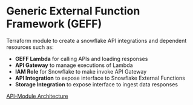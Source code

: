 # Generic External Function Framework (GEFF)

Terraform module to create a snowflake API integrations and dependent resources such as:

- **GEFF Lambda** for calling APIs and loading responses
- **API Gateway** to manage executions of Lambda
- **IAM Role** for Snowflake to make invoke API Gateway
- **API Integration** to expose interface to Snowflake External Functions
- **Storage Integration** to expose interface to ingest data responses

[API-Module Architecture  ](https://user-images.githubusercontent.com/77609784/120495118-08089880-c3da-11eb-99cf-148eb3641251.png)



